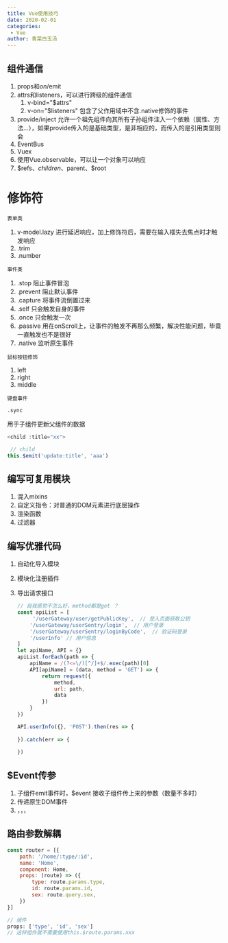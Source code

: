 ```yaml
---
title: Vue使用技巧
date: 2020-02-01
categories:
 - Vue
author: 青菜白玉汤
---
```

## 组件通信

1. props和$on/$emit
2. attrs和listeners，可以进行跨级的组件通信
   1. v-bind="$attrs"
   2. v-on="$listeners" 包含了父作用域中不含.native修饰的事件
3. provide/inject 允许一个祖先组件向其所有子孙组件注入一个依赖（属性、方法...），如果provide传入的是基础类型，是非相应的，而传入的是引用类型则会
4. EventBus
5. Vuex
6. 使用Vue.observable，可以让一个对象可以响应
7. \$refs、$children、$parent、$root

# 修饰符

`表单类`

1. v-model.lazy 进行延迟响应，加上修饰符后，需要在输入框失去焦点时才触发响应
2. .trim
3. .number

`事件类`

1. .stop 阻止事件冒泡
2. .prevent 阻止默认事件
3. .capture 将事件流倒置过来
4. .self 只会触发自身的事件
5. .once 只会触发一次
6. .passive 用在onScroll上，让事件的触发不再那么频繁，解决性能问题，毕竟一直触发也不是很好
7. .native 监听原生事件

`鼠标按钮修饰`

1. left
2. right
3. middle

`键盘事件`

`.sync`

用于子组件更新父组件的数据

```javascript
<child :title="xx">

 // child
this.$emit('update:title', 'aaa')
```

## 编写可复用模块

1. 混入mixins
2. 自定义指令：对普通的DOM元素进行底层操作
3. 渲染函数
4. 过滤器

## 编写优雅代码

1. 自动化导入模块

2. 模块化注册插件

3. 导出请求接口

   ```javascript
   // 自我感觉不怎么好，method都是get ？
   const apiList = [
        '/userGateway/user/getPublicKey',  // 登入页面获取公钥
       '/userGateway/userSentry/login',  // 用户登录
       '/userGateway/userSentry/loginByCode',  // 验证码登录
       '/userInfo' // 用户信息
   ]
   let apiName, API = {}
   apiList.forEach(path => {
       apiName = /(?<=\/)[^/]+$/.exec(path)[0]
       API[apiName] = (data, method = 'GET') => {
           return request({
               method,
               url: path,
               data
           })
       }
   })
   
   API.userInfo({}, 'POST').then(res => {
       
   }).catch(err => {
       
   })
   
   ```

   

## $Event传参

1. 子组件emit事件时，$event 接收子组件传上来的参数（数量不多时）
2. 传递原生DOM事件
3. ，，，



## 路由参数解耦

```javascript
const router = [{
    path: '/home/:type/:id',
    name: 'Home',
    component: Home,
    props: (route) => ({
        type: route.params.type,
        id: route.params.id,
        sex: route.query.sex,
    })
}]

// 组件
props: ['type', 'id', 'sex']
// 这样组件就不需要使用this.$route.params.xxx
```